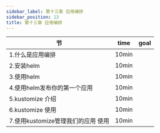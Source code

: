 ```yaml
---
sidebar_label: 第十三章 应用编排 
sidebar_position: 13
title: 第十三章 应用编排 
---
```


|  节   | time  | goal |
|  ----  | ----  |---- |
| 1.什么是应用编排| 10min| |
| 2.安装helm| 10min| |
| 3.使用helm| 10min| |
| 4.使用helm发布你的第一个应用| 10min| |
| 5.kustomize 介绍| 10min| |
| 6.kustomize 使用| 10min| |
| 7.使用kustomize管理我们的应用 使用| 10min| |

